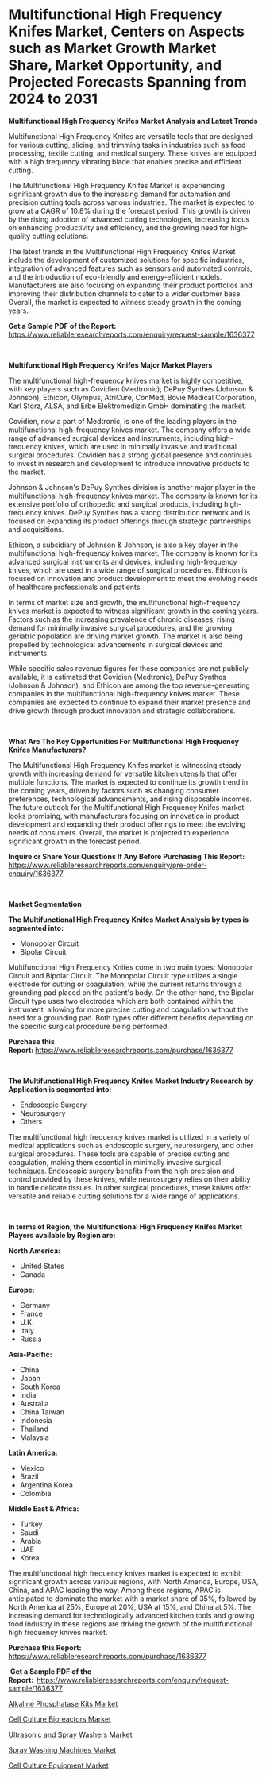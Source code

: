 <p><h1>Multifunctional High Frequency Knifes Market, Centers on Aspects such as Market Growth Market Share, Market Opportunity, and Projected Forecasts Spanning from 2024 to 2031</h1></p><p><strong>Multifunctional High Frequency Knifes Market Analysis and Latest Trends</strong></p>
<p><p>Multifunctional High Frequency Knifes are versatile tools that are designed for various cutting, slicing, and trimming tasks in industries such as food processing, textile cutting, and medical surgery. These knives are equipped with a high frequency vibrating blade that enables precise and efficient cutting.</p><p>The Multifunctional High Frequency Knifes Market is experiencing significant growth due to the increasing demand for automation and precision cutting tools across various industries. The market is expected to grow at a CAGR of 10.8% during the forecast period. This growth is driven by the rising adoption of advanced cutting technologies, increasing focus on enhancing productivity and efficiency, and the growing need for high-quality cutting solutions.</p><p>The latest trends in the Multifunctional High Frequency Knifes Market include the development of customized solutions for specific industries, integration of advanced features such as sensors and automated controls, and the introduction of eco-friendly and energy-efficient models. Manufacturers are also focusing on expanding their product portfolios and improving their distribution channels to cater to a wider customer base. Overall, the market is expected to witness steady growth in the coming years.</p></p>
<p><strong>Get a Sample PDF of the Report:&nbsp;</strong> <a href="https://www.reliableresearchreports.com/enquiry/request-sample/1636377">https://www.reliableresearchreports.com/enquiry/request-sample/1636377</a></p>
<p>&nbsp;</p>
<p><strong>Multifunctional High Frequency Knifes Major Market Players</strong></p>
<p><p>The multifunctional high-frequency knives market is highly competitive, with key players such as Covidien (Medtronic), DePuy Synthes (Johnson & Johnson), Ethicon, Olympus, AtriCure, ConMed, Bovie Medical Corporation, Karl Storz, ALSA, and Erbe Elektromedizin GmbH dominating the market.</p><p>Covidien, now a part of Medtronic, is one of the leading players in the multifunctional high-frequency knives market. The company offers a wide range of advanced surgical devices and instruments, including high-frequency knives, which are used in minimally invasive and traditional surgical procedures. Covidien has a strong global presence and continues to invest in research and development to introduce innovative products to the market.</p><p>Johnson & Johnson's DePuy Synthes division is another major player in the multifunctional high-frequency knives market. The company is known for its extensive portfolio of orthopedic and surgical products, including high-frequency knives. DePuy Synthes has a strong distribution network and is focused on expanding its product offerings through strategic partnerships and acquisitions.</p><p>Ethicon, a subsidiary of Johnson & Johnson, is also a key player in the multifunctional high-frequency knives market. The company is known for its advanced surgical instruments and devices, including high-frequency knives, which are used in a wide range of surgical procedures. Ethicon is focused on innovation and product development to meet the evolving needs of healthcare professionals and patients.</p><p>In terms of market size and growth, the multifunctional high-frequency knives market is expected to witness significant growth in the coming years. Factors such as the increasing prevalence of chronic diseases, rising demand for minimally invasive surgical procedures, and the growing geriatric population are driving market growth. The market is also being propelled by technological advancements in surgical devices and instruments.</p><p>While specific sales revenue figures for these companies are not publicly available, it is estimated that Covidien (Medtronic), DePuy Synthes (Johnson & Johnson), and Ethicon are among the top revenue-generating companies in the multifunctional high-frequency knives market. These companies are expected to continue to expand their market presence and drive growth through product innovation and strategic collaborations.</p></p>
<p>&nbsp;</p>
<p><strong>What Are The Key Opportunities For Multifunctional High Frequency Knifes Manufacturers?</strong></p>
<p><p>The Multifunctional High Frequency Knifes market is witnessing steady growth with increasing demand for versatile kitchen utensils that offer multiple functions. The market is expected to continue its growth trend in the coming years, driven by factors such as changing consumer preferences, technological advancements, and rising disposable incomes. The future outlook for the Multifunctional High Frequency Knifes market looks promising, with manufacturers focusing on innovation in product development and expanding their product offerings to meet the evolving needs of consumers. Overall, the market is projected to experience significant growth in the forecast period.</p></p>
<p><strong>Inquire or Share Your Questions If Any Before Purchasing This Report:</strong> <a href="https://www.reliableresearchreports.com/enquiry/pre-order-enquiry/1636377">https://www.reliableresearchreports.com/enquiry/pre-order-enquiry/1636377</a></p>
<p>&nbsp;</p>
<p><strong>Market Segmentation</strong></p>
<p><strong>The Multifunctional High Frequency Knifes Market Analysis by types is segmented into:</strong></p>
<p><ul><li>Monopolar Circuit</li><li>Bipolar Circuit</li></ul></p>
<p><p>Multifunctional High Frequency Knifes come in two main types: Monopolar Circuit and Bipolar Circuit. The Monopolar Circuit type utilizes a single electrode for cutting or coagulation, while the current returns through a grounding pad placed on the patient's body. On the other hand, the Bipolar Circuit type uses two electrodes which are both contained within the instrument, allowing for more precise cutting and coagulation without the need for a grounding pad. Both types offer different benefits depending on the specific surgical procedure being performed.</p></p>
<p><strong>Purchase this Report:&nbsp;</strong><a href="https://www.reliableresearchreports.com/purchase/1636377">https://www.reliableresearchreports.com/purchase/1636377</a></p>
<p>&nbsp;</p>
<p><strong>The Multifunctional High Frequency Knifes Market Industry Research by Application is segmented into:</strong></p>
<p><ul><li>Endoscopic Surgery</li><li>Neurosurgery</li><li>Others</li></ul></p>
<p><p>The multifunctional high frequency knives market is utilized in a variety of medical applications such as endoscopic surgery, neurosurgery, and other surgical procedures. These tools are capable of precise cutting and coagulation, making them essential in minimally invasive surgical techniques. Endoscopic surgery benefits from the high precision and control provided by these knives, while neurosurgery relies on their ability to handle delicate tissues. In other surgical procedures, these knives offer versatile and reliable cutting solutions for a wide range of applications.</p></p>
<p>&nbsp;</p>
<p><strong>In terms of Region, the Multifunctional High Frequency Knifes Market Players available by Region are:</strong></p>
<p>
    <p> <strong> North America: </strong>
        <ul>
            <li>United States</li>
            <li>Canada</li>
        </ul>
        </p> 
    <p> <strong> Europe: </strong>
        <ul>
            <li>Germany</li>
            <li>France</li>
            <li>U.K.</li>
            <li>Italy</li>
            <li>Russia</li>
        </ul>
        </p> 
    <p> <strong> Asia-Pacific: </strong>
        <ul>
            <li>China</li>
            <li>Japan</li>
            <li>South Korea</li>
            <li>India</li>
            <li>Australia</li>
            <li>China Taiwan</li>
            <li>Indonesia</li>
            <li>Thailand</li>
            <li>Malaysia</li>
        </ul>
        </p> 
    <p> <strong> Latin America: </strong>
        <ul>
            <li>Mexico</li>
            <li>Brazil</li>
            <li>Argentina Korea</li>
            <li>Colombia</li>
        </ul>
        </p> 
    <p> <strong> Middle East & Africa: </strong>
        <ul>
            <li>Turkey</li>
            <li>Saudi</li>
            <li>Arabia</li>
            <li>UAE</li>
            <li>Korea</li>
        </ul>
    </p>
    </p>
<p><p>The multifunctional high frequency knives market is expected to exhibit significant growth across various regions, with North America, Europe, USA, China, and APAC leading the way. Among these regions, APAC is anticipated to dominate the market with a market share of 35%, followed by North America at 25%, Europe at 20%, USA at 15%, and China at 5%. The increasing demand for technologically advanced kitchen tools and growing food industry in these regions are driving the growth of the multifunctional high frequency knives market.</p></p>
<p><strong>Purchase this Report: </strong><a href="https://www.reliableresearchreports.com/purchase/1636377">https://www.reliableresearchreports.com/purchase/1636377</a></p>
<p>&nbsp;<strong>Get a Sample PDF of the Report:&nbsp;&nbsp;</strong><a href="https://www.reliableresearchreports.com/enquiry/request-sample/1636377">https://www.reliableresearchreports.com/enquiry/request-sample/1636377</a></p>
<p><strong></strong></p>
<p><p><a href="https://medium.com/@crystalpena2022/alkaline-phosphatase-kits-market-size-market-outlook-and-market-forecast-2024-to-2031-20d79e261ca6">Alkaline Phosphatase Kits Market</a></p><p><a href="https://medium.com/@patriciahanson2013/cell-culture-bioreactors-market-the-key-to-successful-business-strategy-forecast-till-2031-367da57247a5">Cell Culture Bioreactors Market</a></p><p><a href="https://github.com/Krish2023na/Market-Research-Report-List-3/blob/main/ultrasonic-and-spray-washers-market.md">Ultrasonic and Spray Washers Market</a></p><p><a href="https://github.com/bmorecock/Market-Research-Report-List-1/blob/main/spray-washing-machines-market.md">Spray Washing Machines Market</a></p><p><a href="https://medium.com/@patriciahanson2013/analyzing-cell-culture-equipment-market-global-industry-perspective-and-forecast-2024-to-2031-0eef75bc3dba">Cell Culture Equipment Market</a></p></p>